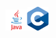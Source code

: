 <a href="https://github.com/iamfuzzi?tab=repositories&q=&type=&language=java&sort="><img src="java.png" width="50" alt="Java"></a><a href="https://github.com/iamfuzzi?tab=repositories&q=&type=&language=c&sort="><img src="c.png" width="50" alt="C"></a>
